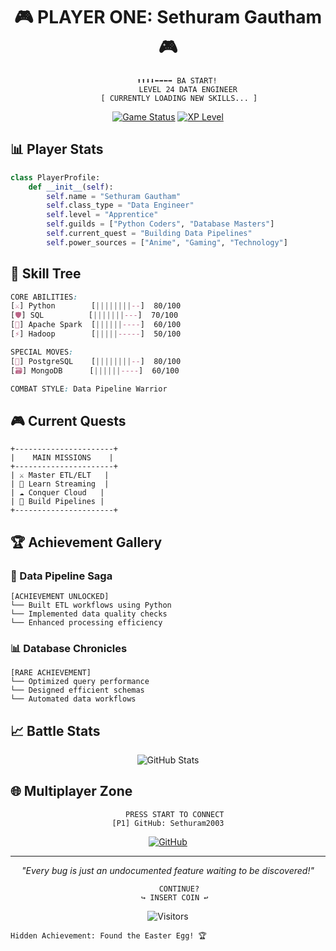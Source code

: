 <h1 align="center">🎮 PLAYER ONE: Sethuram Gautham 🎮</h1>

<div align="center">

```ascii
    ⬆️⬆️⬇️⬇️⬅️➡️⬅️➡️ BA START!
         LEVEL 24 DATA ENGINEER
     [ CURRENTLY LOADING NEW SKILLS... ]
```

[![Game Status](https://img.shields.io/badge/Status-Actively%20Coding-brightgreen)](https://github.com/Sethuram2003)
[![XP Level](https://img.shields.io/badge/XP%20Level-Data%20Engineering-blue)](https://github.com/Sethuram2003)
</div>

## 📊 Player Stats 

```python
class PlayerProfile:
    def __init__(self):
        self.name = "Sethuram Gautham"
        self.class_type = "Data Engineer"
        self.level = "Apprentice"
        self.guilds = ["Python Coders", "Database Masters"]
        self.current_quest = "Building Data Pipelines"
        self.power_sources = ["Anime", "Gaming", "Technology"]
```

## 🎯 Skill Tree

```css
CORE ABILITIES:
[⚔️] Python        [||||||||--]  80/100
[🛡️] SQL          [|||||||---]  70/100
[🏹] Apache Spark  [||||||----]  60/100
[⚡] Hadoop        [|||||-----]  50/100

SPECIAL MOVES:
[💾] PostgreSQL    [||||||||--]  80/100
[🗃️] MongoDB      [||||||----]  60/100

COMBAT STYLE: Data Pipeline Warrior
```

## 🎮 Current Quests

```ascii
+----------------------+
|    MAIN MISSIONS    |
+----------------------+
| ⚔️ Master ETL/ELT   |
| 🌊 Learn Streaming  |
| ☁️ Conquer Cloud   |
| 🏰 Build Pipelines |
+----------------------+
```

## 🏆 Achievement Gallery

### 🔮 Data Pipeline Saga
```ascii
[ACHIEVEMENT UNLOCKED]
└── Built ETL workflows using Python
└── Implemented data quality checks
└── Enhanced processing efficiency
```

### 📊 Database Chronicles
```ascii
[RARE ACHIEVEMENT]
└── Optimized query performance
└── Designed efficient schemas
└── Automated data workflows
```

## 📈 Battle Stats

<div align="center">

![GitHub Stats](https://github-readme-stats.vercel.app/api?username=Sethuram2003&show_icons=true&theme=radical)

</div>

## 🌐 Multiplayer Zone

<div align="center">

```ascii
   PRESS START TO CONNECT
[P1] GitHub: Sethuram2003
```

[![GitHub](https://img.shields.io/badge/Join_Party-Sethuram2003-FF0000?style=for-the-badge&logo=github)](https://github.com/Sethuram2003)

</div>

---
<div align="center">

*"Every bug is just an undocumented feature waiting to be discovered!"*

```ascii
     CONTINUE?
   ↪️ INSERT COIN ↩️
```

![Visitors](https://visitor-badge.laobi.icu/badge?page_id=Sethuram2003.Sethuram2003)

</div>

<!-- Easter Egg: Konami Code in comments! -->
```ascii
Hidden Achievement: Found the Easter Egg! 🏆
```
